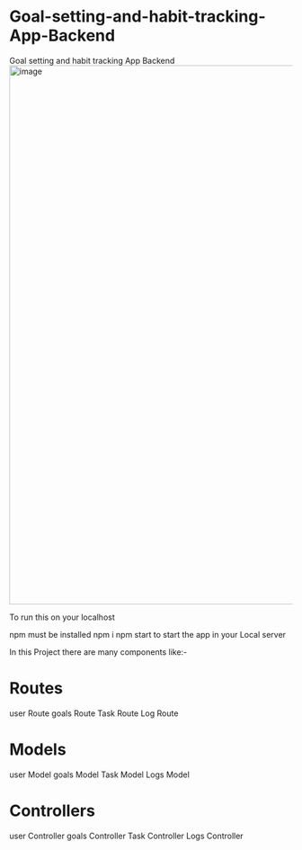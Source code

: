 # Goal-setting-and-habit-tracking-App-Backend
Goal setting and habit tracking App Backend
<img width="959" alt="image" src="https://github.com/AdityaRoy101/Goal-setting-and-habit-tracking-App-Backend/assets/86155138/f11fe98a-bd69-4f35-855a-d471f9f914f3">

To run this on your localhost

npm must be installed
npm i
npm start to start the app in your Local server

In this Project there are many components like:-

Routes
==========
user Route
goals Route
Task Route
Log Route

Models
=========
user Model
goals Model
Task Model
Logs Model

Controllers
============
user Controller
goals Controller
Task Controller
Logs Controller
